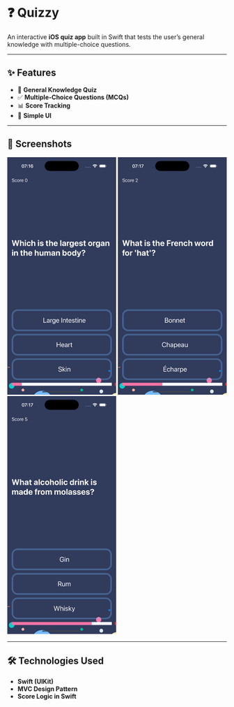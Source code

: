 # ❓ Quizzy  

An interactive **iOS quiz app** built in Swift that tests the user’s general knowledge with multiple-choice questions.   

---

## ✨ Features  
- 🧠 **General Knowledge Quiz**  
- ✅ **Multiple-Choice Questions (MCQs)** 
- 📊 **Score Tracking**
- 🎨 **Simple UI** 

---

## 📱 Screenshots  

<p align="left">
  <img src="Document/screenshot5.png" alt="Quiz Question" width="250"/>
  <img src="Document/screenshot6.png" alt="Quiz Question" width="250"/>
  <img src="Document/screenshot7.png" alt="Quiz Question" width="250"/>
</p>  

---

## 🛠️ Technologies Used  
- **Swift (UIKit)**  
- **MVC Design Pattern**   
- **Score Logic in Swift**  
